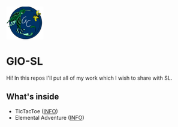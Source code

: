 ![alt text](https://github.com/giovannetor/Trinacry/blob/main/perlogo_small.png)

# GIO-SL

Hi! In this repos I'll put all of my work which I wish to share with SL.

## What's inside

- TicTacToe ([INFO](https://github.com/giovannetor/GIO-SL/blob/master/Tris/README.md))
- Elemental Adventure ([INFO](https://github.com/giovannetor/GIO-SL/blob/master/Elemental%20Adventure/README.md))
